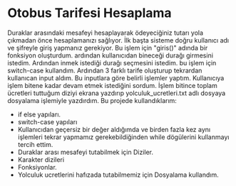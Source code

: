 # Otobus Tarifesi Hesaplama
Duraklar arasındaki mesafeyi hesaplayarak ödeyeciğiniz tutarı yola çıkmadan önce hesaplamanızı sağlıyor.
İlk başta sisteme doğru kullanıcı adı ve şifreyle giriş yapmanız gerekiyor. Bu işlem için "giris()" adında bir fonksiyon oluşturdum. ardından kullanıcıdan bineceği durağı girmesini istedim. Ardından inmek istediği durağı seçmesini istedim. bu işlem için switch-case kullandım. Ardından 3 farklı tarife oluşturup tekrardan kullanıcan input aldım. Bu inputlara göre belirli işlemler yaptım. Kullanıcıya işlem bitene kadar devam etmek istediğini sordum. İşlem bitince toplam ücretleri tuttuğum diziyi ekrana yazdırıp yolculuk_ucretleri.txt adlı dosyaya dosyalama işlemiyle yazdırdım. 
Bu projede kullandıklarım:
- if else yapıları.
- switch-case yapıları
- Kullanıcıdan geçersiz bir değer aldığımda ve birden fazla kez aynı işlemleri tekrar yapmamız gerekebildiğinden while dögülerini kullanmayı tercih ettim.
- Duraklar arası mesafeyi tutabilmek için Diziler.
- Karakter dizileri
- Fonksiyonlar.
- Yolculuk ucretlerini hafızada tutabilmemiz için Dosyalama kullandım.
